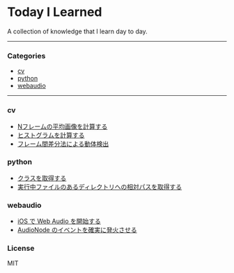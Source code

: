 # Today I Learned

A collection of knowledge that I learn day to day.

---

### Categories

* [cv](#cv)
* [python](#python)
* [webaudio](#webaudio)

---

### cv

  - [Nフレームの平均画像を計算する](cv/compute-average-image-in-n-frames.md)
  - [ヒストグラムを計算する](cv/compute-histogram.md)
  - [フレーム間差分法による動体検出](cv/interframe-difference.md)

### python

  - [クラスを取得する](python/get-class.md)
  - [実行中ファイルのあるディレクトリへの相対パスを取得する](python/get-dirname.md)

### webaudio

  - [iOS で Web Audio を開始する](webaudio/start-web-audio-in-ios.md)
  - [AudioNode のイベントを確実に発火させる](webaudio/surely-emit-audionode-event.md)


### License
MIT
